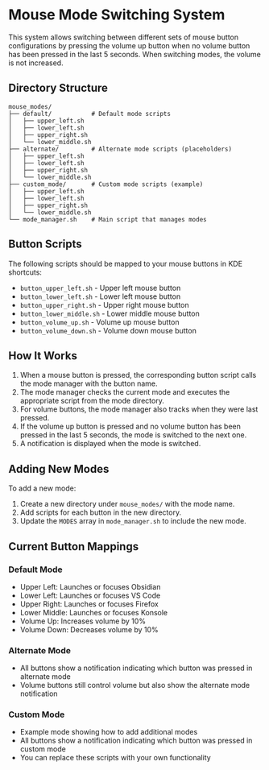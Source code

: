 # Mouse Mode Switching System

This system allows switching between different sets of mouse button configurations by pressing the volume up button when no volume button has been pressed in the last 5 seconds. When switching modes, the volume is not increased.

## Directory Structure

```
mouse_modes/
├── default/           # Default mode scripts
│   ├── upper_left.sh
│   ├── lower_left.sh
│   ├── upper_right.sh
│   └── lower_middle.sh
├── alternate/         # Alternate mode scripts (placeholders)
│   ├── upper_left.sh
│   ├── lower_left.sh
│   ├── upper_right.sh
│   └── lower_middle.sh
├── custom_mode/       # Custom mode scripts (example)
│   ├── upper_left.sh
│   ├── lower_left.sh
│   ├── upper_right.sh
│   └── lower_middle.sh
└── mode_manager.sh    # Main script that manages modes
```

## Button Scripts

The following scripts should be mapped to your mouse buttons in KDE shortcuts:

- `button_upper_left.sh` - Upper left mouse button
- `button_lower_left.sh` - Lower left mouse button
- `button_upper_right.sh` - Upper right mouse button
- `button_lower_middle.sh` - Lower middle mouse button
- `button_volume_up.sh` - Volume up mouse button
- `button_volume_down.sh` - Volume down mouse button

## How It Works

1. When a mouse button is pressed, the corresponding button script calls the mode manager with the button name.
2. The mode manager checks the current mode and executes the appropriate script from the mode directory.
3. For volume buttons, the mode manager also tracks when they were last pressed.
4. If the volume up button is pressed and no volume button has been pressed in the last 5 seconds, the mode is switched to the next one.
5. A notification is displayed when the mode is switched.

## Adding New Modes

To add a new mode:

1. Create a new directory under `mouse_modes/` with the mode name.
2. Add scripts for each button in the new directory.
3. Update the `MODES` array in `mode_manager.sh` to include the new mode.

## Current Button Mappings

### Default Mode
- Upper Left: Launches or focuses Obsidian
- Lower Left: Launches or focuses VS Code
- Upper Right: Launches or focuses Firefox
- Lower Middle: Launches or focuses Konsole
- Volume Up: Increases volume by 10%
- Volume Down: Decreases volume by 10%

### Alternate Mode
- All buttons show a notification indicating which button was pressed in alternate mode
- Volume buttons still control volume but also show the alternate mode notification

### Custom Mode
- Example mode showing how to add additional modes
- All buttons show a notification indicating which button was pressed in custom mode
- You can replace these scripts with your own functionality
